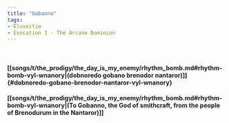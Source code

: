```yaml
---
title: "Gobanno"
tags:
- Eluveitie
- Evocation I - The Arcane Dominion
---
```

&nbsp;
#### [[songs/t/the_prodigy/the_day_is_my_enemy/rhythm_bomb.md#rhythm-bomb-vyl-wnanory|(dobnoredo gobano brenodor nantaror)]] {#dobnoredo-gobano-brenodor-nantaror-vyl-wnanory}
#### [[songs/t/the_prodigy/the_day_is_my_enemy/rhythm_bomb.md#rhythm-bomb-vyl-wnanory|(To Gobanno, the God of smithcraft, from the people of Brenodurum in the Nantaror)]]
